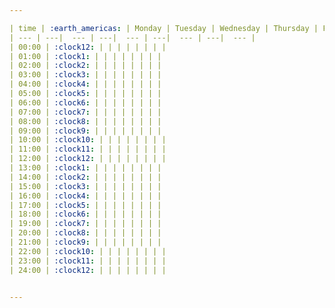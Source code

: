 ```yaml
---

| time | :earth_americas: | Monday | Tuesday | Wednesday | Thursday | Friday | Saturday | Sunday |
| --- | ---|  --- | ---|  --- | ---|  --- | ---|  --- |
| 00:00 | :clock12: | | | | | | | |
| 01:00 | :clock1: | | | | | | | |
| 02:00 | :clock2: | | | | | | | |
| 03:00 | :clock3: | | | | | | | |
| 04:00 | :clock4: | | | | | | | |
| 05:00 | :clock5: | | | | | | | |
| 06:00 | :clock6: | | | | | | | |
| 07:00 | :clock7: | | | | | | | |
| 08:00 | :clock8: | | | | | | | |
| 09:00 | :clock9: | | | | | | | |
| 10:00 | :clock10: | | | | | | | |
| 11:00 | :clock11: | | | | | | | |
| 12:00 | :clock12: | | | | | | | |
| 13:00 | :clock1: | | | | | | | |
| 14:00 | :clock2: | | | | | | | |
| 15:00 | :clock3: | | | | | | | |
| 16:00 | :clock4: | | | | | | | |
| 17:00 | :clock5: | | | | | | | |
| 18:00 | :clock6: | | | | | | | |
| 19:00 | :clock7: | | | | | | | |
| 20:00 | :clock8: | | | | | | | |
| 21:00 | :clock9: | | | | | | | |
| 22:00 | :clock10: | | | | | | | |
| 23:00 | :clock11: | | | | | | | |
| 24:00 | :clock12: | | | | | | | |


---
```


